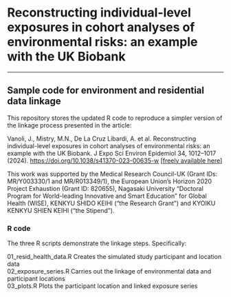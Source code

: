 # Reconstructing individual-level exposures in cohort analyses of environmental risks: an example with the UK Biobank

------------------------------------------------------------------------

## Sample code for environment and residential data linkage

This repository stores the updated R code to reproduce a simpler version of the linkage process presented in the article:

Vanoli, J., Mistry, M.N., De La Cruz Libardi, A. et al. Reconstructing individual-level exposures in cohort analyses of environmental risks: an example with the UK Biobank. J Expo Sci Environ Epidemiol 34, 1012–1017 (2024). https://doi.org/10.1038/s41370-023-00635-w [[freely available here](https://www.nature.com/articles/s41370-023-00635-w)]

This work was supported by the Medical Research Council-UK (Grant IDs: MR/Y003330/1 and MR/R013349/1), the European Union’s Horizon 2020 Project Exhaustion (Grant ID: 820655), Nagasaki University “Doctoral Program for World-leading Innovative and Smart Education” for Global Health (WISE), KENKYU SHIDO KEIHI (“the Research Grant”) and KYOIKU KENKYU SHIEN KEIHI (“the Stipend”).

### R code
The three R scripts demonstrate the linkage steps. Specifically:

01_resid_health_data.R Creates the simulated study participant and location data  
02_exposure_series.R Carries out the linkage of environmental data and participant locations  
03_plots.R Plots the participant location and linked exposure series  

